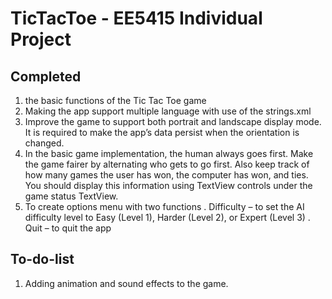 # TicTacToe - EE5415 Individual Project

## Completed
1. the basic functions of the Tic Tac Toe game
2. Making the app support multiple language with use of the strings.xml
3. Improve the game to support both portrait and landscape display mode. It is required to make the app’s data persist when the orientation is changed.
4. In the basic game implementation, the human always goes first. Make the game fairer by alternating who gets to go first. Also keep track of how many games the user has won, the
computer has won, and ties. You should display this information using TextView controls under the game status TextView.
5. To create options menu with two functions
. Difficulty – to set the AI difficulty level to Easy (Level 1), Harder (Level 2), or Expert (Level 3)
. Quit – to quit the app

## To-do-list
1. Adding animation and sound effects to the game.
